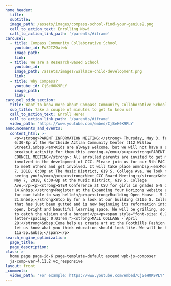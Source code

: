 ```yaml
---
home_header:
  title:
  subtitle:
  image_path: /assets/images/compass-school-find-your-genius2.png
  call_to_action_text: Enrolling Now!
  call_to_action_link_path: '/parents/#iframe'
carousel:
  - title: Compass Community Collaborative School
    youtube_id: PwZJIZ9atwA
    image_path:
    link:
  - title: We are a Research-Based School
    youtube_id:
    image_path: /assets/images/wallace-child-development.png
    link:
  - title: Why Compass?
    youtube_id: CjSeH0K9PLY
    image_path:
    link:
carousel_side_section:
  title: Want to know more about Compass Community Collaborative School?
  sub_title: Take a couple of minutes to get to know us!
  call_to_action_text: Enroll Here!
  call_to_action_link_path: '/parents/#iframe'
  video_path: 'https://www.youtube.com/embed/CjSeH0K9PLY'
announcements_and_events:
  content_html: >-
    <p><strong>PARENT INFORMATION MEETING:</strong> Thursday, May 3, from
    6:30-8p at the Northside Aztlan Community Center (112 Willow
    Street).&nbsp;<em>Kids are always welcome, but we will not have a separate
    breakout activity for them this evening.</em></p><p><strong>PARENT ADVISORY
    COUNCIL MEETING</strong>: All enrolled parents are invited to get more
    involved in the development of CCC. Please join us for our 5th PAC meeting
    to meet others and get involved. It will take place on&nbsp;<em>Monday, May
    7, 2018, 6:30p at The Music District, 619 S. College Ave. We look forward to
    seeing you!</em></p><p><strong>Next CCC Board Meeting:</strong>&nbsp;Monday,
    May 7, 2018, 6:30-8p at the Music District, 619 S. College
    Ave.</p><p><strong>STEM Conference at CSU for girls in grades 6-8 on April
    14.&nbsp;</strong>Register at the Expanding Your Horizons website and look
    for our table to say hello!</p><p><strong>Building Open House - 5-7p, April
    21:&nbsp;</strong>Stop by for a look at our building (2105 S. College Ave.)
    that has just been gutted and is now beginning its reformation into a big,
    open, bright and beautiful learning space. We will be grilling, so drop by
    to catch the vision and a burger!</p><p><span style="font-size: 0.95em;
    letter-spacing: 0.01rem;"><strong>MALL COLLAGE - April
    28:</strong>&nbsp;Come help us create art at the Foothills Fashion Mall to
    let us know what you think education should look like. We will be there
    11a-5p.&nbsp;</span></p>
search_engine_optimization:
  page_title:
  page_description:
class: >-
  home page page-id-6 page-template-default ascend wpb-js-composer
  js-comp-ver-4.11.2 vc_responsive
layout: front
_comments:
  video_path: 'For example: https://www.youtube.com/embed/CjSeH0K9PLY'
---
```


